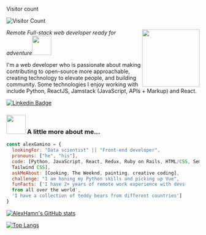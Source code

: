 <p align="left"> 
  Visitor count<br>
</p>

![Visitor Count](https://profile-counter.glitch.me/{AlexHamn}/count.svg)

  
<img align='right' src="https://media.giphy.com/media/zntQzPQ7cfIic/giphy.gif?cid=ecf05e478vlz44b3oddzu4ortkx6aiqn9z845oniu2d99e47&rid=giphy.gif&ct=g" width="150" >
<p><em>Remote Full-stack web developer ready for adventure</em><img src="https://media.giphy.com/media/l4FGAOukC4PUwQdYA/giphy.gif?cid=ecf05e47e9v9t6ck3mb7epvw1oerz0r4nol12puxv5ax4jk2&rid=giphy.gif&ct=g" width="50"></p>

I'm a web developer who is passionate about making contributing to open-source more approachable, creating technology to elevate people, and building community. Some technologies I enjoy working with include Python, ReactJS, Jamstack (JavaScript, APIs + Markup) and React.

[![Linkedin Badge](https://img.shields.io/badge/-Alex%20Gamino-blue?style=flat-square&logo=Linkedin&logoColor=white&link=https://www.linkedin.com/in/alex-gamino-81aab3214/)](https://www.linkedin.com/in/alex-gamino-81aab3214/)

### <img src="https://media.giphy.com/media/HIx6TGDiRiQRq/giphy.gif?cid=ecf05e47mdbz6oq2245091acx30w7sdps0cr5nc6ppe3xs3x&rid=giphy.gif&ct=g" width="50"> A little more about me...  

```javascript
const alexGamino = {
  lookingFor: "Data scientist" || "Front-end developer",
  pronouns: ["he", "his"],
  code: [Python, JavaScript, React, Redux, Ruby on Rails, HTML/CSS, Semantic UI, Bootstrap, 
  Tailwind CSS],
  askMeAbout: [Cooking, The Weeknd, painting, creative coding],
  challenge: "I am honing my Python skills and picking up Vue",
  funFacts: ['I have 2+ years of remote work experience with devs 
  from all over the world', 
  'I have a collection of teddy bears from different countries']
}
```
[![AlexHamn's GitHub stats](https://github-readme-stats.vercel.app/api?username=AlexHamn&count_private=true&show_icons=true&theme=dark)](https://github.com/anuraghazra/github-readme-stats)

[![Top Langs](https://github-readme-stats.vercel.app/api/top-langs/?username=AlexHamn&langs_count=6&theme=dark&layout=compact&size_weight=0.5&count_weight=1)](https://github.com/anuraghazra/github-readme-stats)

